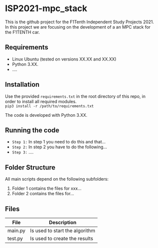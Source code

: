 # ISP2021-mpc_stack
This is the github project for the F1Tenth Independent Study Projects 2021. In this project we are focusing on the development of a an MPC stack for the F1TENTH car.

## Requirements
- Linux Ubuntu (tested on versions XX.XX and XX.XX)
- Python 3.XX.
- ....

## Installation
Use the provided `requirements.txt` in the root directory of this repo, in order to install all required modules.\
`pip3 install -r /path/to/requirements.txt`


The code is developed with Python 3.XX.

## Running the code
* `Step 1:` In step 1 you need to do this and that...
* `Step 2:` In step 2 you have to do the following...
* `Step 3:` ....



## Folder Structure

All main scripts depend on the following subfolders:

1. Folder 1 contains the files for xxx...
2. Folder 2 contains the files for...


## Files
| File | Description |
|----|----|
main.py   | Is used to start the algorithm
test.py | Is used to create the results
